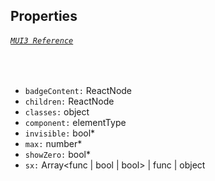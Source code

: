 ## Properties
###### [`MUI3 Reference`](https://mui.com/material-ui/api/badge/)
<br/>

* `badgeContent:` ReactNode
* `children:` ReactNode
* `classes:` object
* `component:` elementType
* `invisible:` bool\*
* `max:` number\*
* `showZero:` bool\*
* `sx:` Array<func | bool | bool> | func | object
